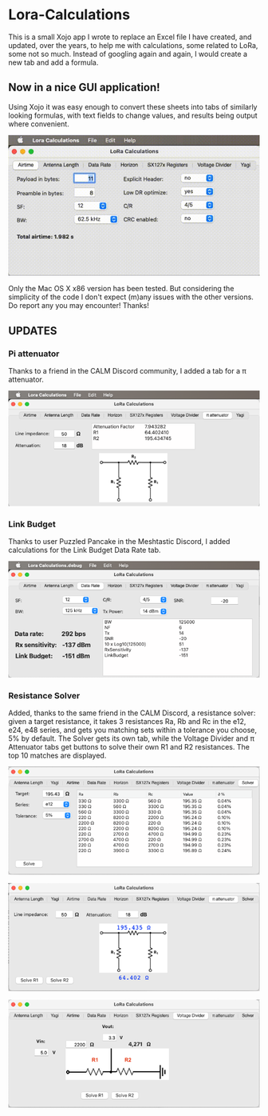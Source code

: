 # Lora-Calculations

This is a small Xojo app I wrote to replace an Excel file I have created, and updated, over the years, to help me with calculations, some related to LoRa, some not so much. Instead of googling again and again, I would create a new tab and add a formula.

## Now in a nice GUI application!

Using Xojo it was easy enough to convert these sheets into tabs of similarly looking formulas, with text fields to change values, and results being output where convenient.

![Demo](Recording.gif)

Only the Mac OS X x86 version has been tested. But considering the simplicity of the code I don't expect (m)any issues with the other versions. Do report any you may encounter! Thanks!

## UPDATES

### Pi attenuator
Thanks to a friend in the CALM Discord community, I added a tab for a π attenuator.

![PIAttenuatorTab](PIAttenuatorTab.png)

### Link Budget
Thanks to user Puzzled Pancake in the Meshtastic Discord, I added calculations for the Link Budget Data Rate tab.

![LinkBudget](LinkBudget.png)

### Resistance Solver
Added, thanks to the same friend in the CALM Discord, a resistance solver: given a target resistance, it takes 3 resistances Ra, Rb and Rc in the e12, e24, e48 series, and gets you matching sets within a tolerance you choose, 5% by default. The Solver gets its own tab, while the Voltage Divider and π Attenuator tabs get buttons to solve their own R1 and R2 resistances. The top 10 matches are displayed.

![Solver](Solver_0.png)

![Solver](Solver_1.png)

![Solver](Solver_2.png)


